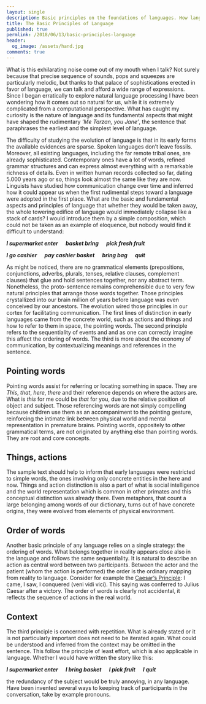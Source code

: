 ```yaml
---
layout: single
description: Basic principles on the foundations of languages. How language is directly linked to the real world and its human representation.
title: The Basic Principles of Language
published: true
permlink: /2018/06/13/basic-principles-language
header:
  og_image: /assets/hand.jpg
comments: true
---
```


What is this exhilarating noise come out of my mouth when I talk? Not surely because that precise sequence of sounds, pops and squeezes are particularly melodic, but thanks to that palace of sophistications erected in favor of language, we can talk and afford a wide range of expressions. Since I began erratically to explore natural language processing I have been wondering how it comes out so natural for us, while it is extremely complicated from a computational perspective. What has caught my curiosity is the nature of language and its fundamental aspects that might have shaped the rudimentary _‘Me Tarzan, you Jane’_, the sentence that paraphrases the earliest and the simplest level of language.

The difficulty of studying the evolution of language is that in its early forms the available evidences are sparse. Spoken languages don’t leave fossils. Moreover, all existing languages, including the far remote tribal ones, are already sophisticated. Contemporary ones have a lot of words, refined grammar structures and can express almost everything with a remarkable richness of details.  Even in written human records collected so far, dating 5.000 years ago or so, things look almost the same like they are now.
Linguists have studied how communication change over time and inferred how it could appear us when the first rudimental steps toward a language were adopted in the first place.
What are the basic and fundamental aspects and principles of language that whether they would be taken away, the whole towering edifice of language would immediately collapse like a stack of cards?  I would introduce them by a simple composition, which could not be taken as an example of eloquence, but nobody would find it difficult to understand:

***I supermarket enter &nbsp;&nbsp;&nbsp;&nbsp; basket bring &nbsp;&nbsp;&nbsp;&nbsp;  pick fresh fruit***

***I go cashier  &nbsp;&nbsp;&nbsp;&nbsp; pay cashier basket &nbsp;&nbsp;&nbsp;&nbsp;  bring bag &nbsp;&nbsp;&nbsp;&nbsp;  quit***

As might be noticed, there are no grammatical elements (prepositions, conjunctions, adverbs, plurals, tenses, relative clauses, complement clauses) that glue and hold sentences together, nor any abstract term. Nonetheless, the proto-sentence remains comprehensible due to very few natural principles that arrange those words together. Those principles crystallized into our brain million of years before language was even conceived by our ancestors. The evolution wired those principles in our cortex for facilitating communication.
The first lines of distinction in early languages came from the concrete world, such as actions and things and how to refer to them in space, the pointing words. The second principle refers to the sequentiality of events and and as one can correctly imagine this affect the ordering of words. The third is more about the economy of communication, by contextualizing meanings and references in the sentence.

## Pointing words
Pointing words assist for referring or locating something in space. They are _This_, _that_, _here_, _there_ and their reference depends on where the actors are. What is _this_ for me could be _that_ for you, due to the relative position of object and subject. Those referencing words are not simply compelling because children use them as an accompaniment to the pointing gesture, reinforcing the intimate link between physical world and mental representation in premature brains. Pointing words, oppositely to other grammatical terms, are not originated by anything else than pointing words. They are root and core concepts.

## Things, actions
The sample text should help to inform that early languages were restricted to simple words, the ones involving only concrete entities in the here and now. Things and action distinction is also a part of what is social intelligence and the world representation which is common in other primates and this conceptual distinction was already there. Even metaphors, that count a large belonging among words of our dictionary, turns out of have concrete origins, they were evolved from elements of physical environment.

## Order of words
Another basic principle of any language relies on a single strategy: the ordering of words.
What belongs together in reality appears close also in the language and follows the same sequentiality. It is natural to describe an action as central word between two participants. Between the actor and the patient (whom the action is performed) the order is the ordinary mapping from reality to language. Consider for example the
[Caesar’s Principle](https://en.wikipedia.org/wiki/Veni,_vidi,_vici): I came, I saw, I conquered (veni vidi vici). This saying was conferred to Julius Caesar after a victory. The order of words is clearly not accidental, it reflects the sequence of actions in the real world.

## Context
The third principle is concerned with repetition. What is already stated or it is not particularly important does not need to be iterated again. What could be understood and inferred from the context may be omitted in the sentence. This follow the principle of least effort, which is also applicable in language. Whether I would have written the story like this:

***I supermarket enter &nbsp;&nbsp;&nbsp;&nbsp; I bring basket &nbsp;&nbsp;&nbsp;&nbsp; I pick fruit &nbsp;&nbsp;&nbsp;&nbsp; I quit***

the redundancy of the subject would be truly annoying, in any language. Have been invented several ways to keeping track of participants in the conversation, take by example pronouns.
